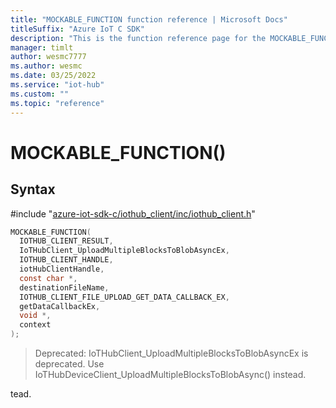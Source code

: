 ```yaml
---                             
title: "MOCKABLE_FUNCTION function reference | Microsoft Docs" 
titleSuffix: "Azure IoT C SDK"            
description: "This is the function reference page for the MOCKABLE_FUNCTION() function in the Azure IoT C SDK. This SDK is used with Azure IoT Hub and Azure IoT Hub Device Provisioning Service"            
manager: timlt                 
author: wesmc7777              
ms.author: wesmc               
ms.date: 03/25/2022                    
ms.service: "iot-hub"             
ms.custom: ""                
ms.topic: "reference"        
---                            
```


# MOCKABLE_FUNCTION()

## Syntax

\#include "[azure-iot-sdk-c/iothub_client/inc/iothub_client.h](../iothub-client-h.md)"  
```C
MOCKABLE_FUNCTION(
  IOTHUB_CLIENT_RESULT,
  IoTHubClient_UploadMultipleBlocksToBlobAsyncEx,
  IOTHUB_CLIENT_HANDLE,
  iotHubClientHandle,
  const char *,
  destinationFileName,
  IOTHUB_CLIENT_FILE_UPLOAD_GET_DATA_CALLBACK_EX,
  getDataCallbackEx,
  void *,
  context
);
```

> Deprecated: IoTHubClient_UploadMultipleBlocksToBlobAsyncEx is deprecated. Use IoTHubDeviceClient_UploadMultipleBlocksToBlobAsync() instead.

tead.

